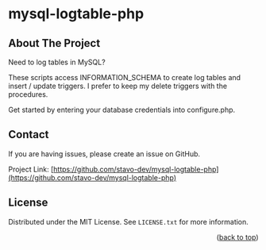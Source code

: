 # mysql-logtable-php

<div id="top"></div>

## About The Project

Need to log tables in MySQL?

These scripts access INFORMATION_SCHEMA to create log tables and insert / update triggers. I prefer to keep my delete triggers with the procedures.

Get started by entering your database credentials into configure.php.

## Contact

If you are having issues, please create an issue on GitHub.

Project Link: [https://github.com/stavo-dev/mysql-logtable-php](https://github.com/stavo-dev/mysql-logtable-php)

## License

Distributed under the MIT License. See `LICENSE.txt` for more information.

<p align="right">(<a href="#top">back to top</a>)</p>
